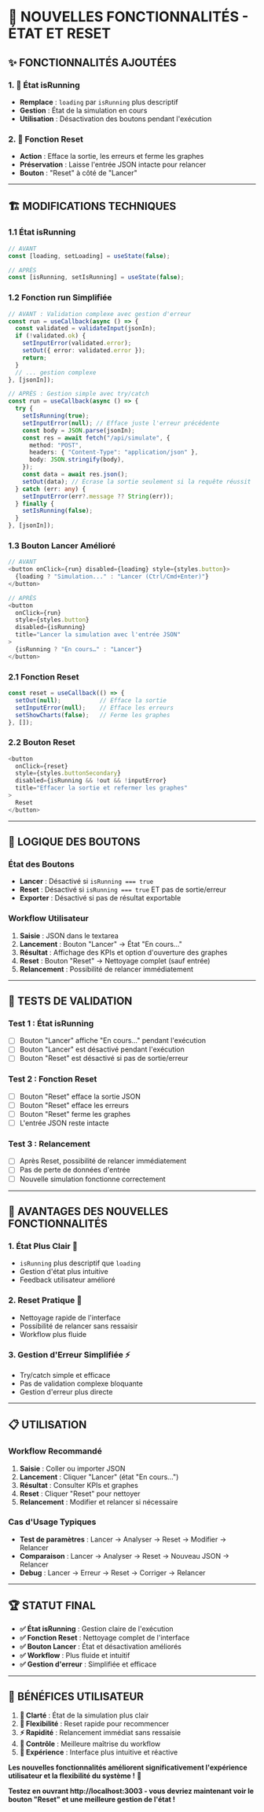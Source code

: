 # 🚀 NOUVELLES FONCTIONNALITÉS - ÉTAT ET RESET

## ✨ **FONCTIONNALITÉS AJOUTÉES**

### **1. 🎯 État isRunning**
- **Remplace** : `loading` par `isRunning` plus descriptif
- **Gestion** : État de la simulation en cours
- **Utilisation** : Désactivation des boutons pendant l'exécution

### **2. 🔄 Fonction Reset**
- **Action** : Efface la sortie, les erreurs et ferme les graphes
- **Préservation** : Laisse l'entrée JSON intacte pour relancer
- **Bouton** : "Reset" à côté de "Lancer"

---

## 🏗️ **MODIFICATIONS TECHNIQUES**

### **1.1 État isRunning**
```typescript
// AVANT
const [loading, setLoading] = useState(false);

// APRÈS
const [isRunning, setIsRunning] = useState(false);
```

### **1.2 Fonction run Simplifiée**
```typescript
// AVANT : Validation complexe avec gestion d'erreur
const run = useCallback(async () => {
  const validated = validateInput(jsonIn);
  if (!validated.ok) {
    setInputError(validated.error);
    setOut({ error: validated.error });
    return;
  }
  // ... gestion complexe
}, [jsonIn]);

// APRÈS : Gestion simple avec try/catch
const run = useCallback(async () => {
  try {
    setIsRunning(true);
    setInputError(null); // Efface juste l'erreur précédente
    const body = JSON.parse(jsonIn);
    const res = await fetch("/api/simulate", {
      method: "POST",
      headers: { "Content-Type": "application/json" },
      body: JSON.stringify(body),
    });
    const data = await res.json();
    setOut(data); // Écrase la sortie seulement si la requête réussit
  } catch (err: any) {
    setInputError(err?.message ?? String(err));
  } finally {
    setIsRunning(false);
  }
}, [jsonIn]);
```

### **1.3 Bouton Lancer Amélioré**
```typescript
// AVANT
<button onClick={run} disabled={loading} style={styles.button}>
  {loading ? "Simulation..." : "Lancer (Ctrl/Cmd+Enter)"}
</button>

// APRÈS
<button
  onClick={run}
  style={styles.button}
  disabled={isRunning}
  title="Lancer la simulation avec l'entrée JSON"
>
  {isRunning ? "En cours…" : "Lancer"}
</button>
```

### **2.1 Fonction Reset**
```typescript
const reset = useCallback(() => {
  setOut(null);           // Efface la sortie
  setInputError(null);    // Efface les erreurs
  setShowCharts(false);   // Ferme les graphes
}, []);
```

### **2.2 Bouton Reset**
```typescript
<button
  onClick={reset}
  style={styles.buttonSecondary}
  disabled={isRunning && !out && !inputError}
  title="Effacer la sortie et refermer les graphes"
>
  Reset
</button>
```

---

## 🎯 **LOGIQUE DES BOUTONS**

### **État des Boutons**
- **Lancer** : Désactivé si `isRunning === true`
- **Reset** : Désactivé si `isRunning === true` ET pas de sortie/erreur
- **Exporter** : Désactivé si pas de résultat exportable

### **Workflow Utilisateur**
1. **Saisie** : JSON dans le textarea
2. **Lancement** : Bouton "Lancer" → État "En cours…"
3. **Résultat** : Affichage des KPIs et option d'ouverture des graphes
4. **Reset** : Bouton "Reset" → Nettoyage complet (sauf entrée)
5. **Relancement** : Possibilité de relancer immédiatement

---

## 🧪 **TESTS DE VALIDATION**

### **Test 1 : État isRunning**
- [ ] Bouton "Lancer" affiche "En cours…" pendant l'exécution
- [ ] Bouton "Lancer" est désactivé pendant l'exécution
- [ ] Bouton "Reset" est désactivé si pas de sortie/erreur

### **Test 2 : Fonction Reset**
- [ ] Bouton "Reset" efface la sortie JSON
- [ ] Bouton "Reset" efface les erreurs
- [ ] Bouton "Reset" ferme les graphes
- [ ] L'entrée JSON reste intacte

### **Test 3 : Relancement**
- [ ] Après Reset, possibilité de relancer immédiatement
- [ ] Pas de perte de données d'entrée
- [ ] Nouvelle simulation fonctionne correctement

---

## 🚀 **AVANTAGES DES NOUVELLES FONCTIONNALITÉS**

### **1. État Plus Clair** 🎯
- `isRunning` plus descriptif que `loading`
- Gestion d'état plus intuitive
- Feedback utilisateur amélioré

### **2. Reset Pratique** 🔄
- Nettoyage rapide de l'interface
- Possibilité de relancer sans ressaisir
- Workflow plus fluide

### **3. Gestion d'Erreur Simplifiée** ⚡
- Try/catch simple et efficace
- Pas de validation complexe bloquante
- Gestion d'erreur plus directe

---

## 📋 **UTILISATION**

### **Workflow Recommandé**
1. **Saisie** : Coller ou importer JSON
2. **Lancement** : Cliquer "Lancer" (état "En cours…")
3. **Résultat** : Consulter KPIs et graphes
4. **Reset** : Cliquer "Reset" pour nettoyer
5. **Relancement** : Modifier et relancer si nécessaire

### **Cas d'Usage Typiques**
- **Test de paramètres** : Lancer → Analyser → Reset → Modifier → Relancer
- **Comparaison** : Lancer → Analyser → Reset → Nouveau JSON → Relancer
- **Debug** : Lancer → Erreur → Reset → Corriger → Relancer

---

## 🏆 **STATUT FINAL**

- **✅ État isRunning** : Gestion claire de l'exécution
- **✅ Fonction Reset** : Nettoyage complet de l'interface
- **✅ Bouton Lancer** : État et désactivation améliorés
- **✅ Workflow** : Plus fluide et intuitif
- **✅ Gestion d'erreur** : Simplifiée et efficace

---

## 🎉 **BÉNÉFICES UTILISATEUR**

1. **🎯 Clarté** : État de la simulation plus clair
2. **🔄 Flexibilité** : Reset rapide pour recommencer
3. **⚡ Rapidité** : Relancement immédiat sans ressaisie
4. **🔧 Contrôle** : Meilleure maîtrise du workflow
5. **👤 Expérience** : Interface plus intuitive et réactive

**Les nouvelles fonctionnalités améliorent significativement l'expérience utilisateur et la flexibilité du système !** 🚀

**Testez en ouvrant http://localhost:3003 - vous devriez maintenant voir le bouton "Reset" et une meilleure gestion de l'état !**
